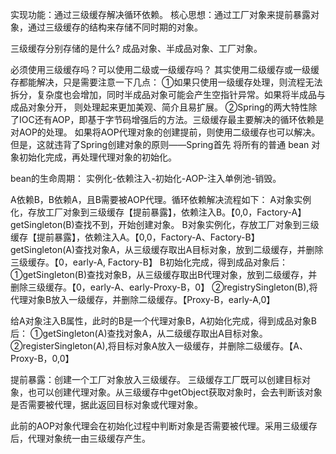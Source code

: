 实现功能：通过三级缓存解决循环依赖。
核心思想：通过工厂对象来提前暴露对象，通过三级缓存的结构来存储不同时期的对象。

三级缓存分别存储的是什么?
成品对象、半成品对象、工厂对象。

必须使用三级缓存吗？可以使用二级或一级缓存吗？
其实使用二级缓存或一级缓存都能解决，只是需要注意一下几点：
①如果只使用一级缓存处理，则流程无法拆分，复杂度也会增加，同时半成品对象可能会产生空指针异常。如果将半成品与成品对象分开，
则处理起来更加美观、简介且易扩展。
②Spring的两大特性除了IOC还有AOP，即基于字节码增强后的方法。三级缓存最主要解决的循环依赖是对AOP的处理。
如果将AOP代理对象的创建提前，则使用二级缓存也可以解决。但是，这就违背了Spring创建对象的原则——Spring首先
将所有的普通 bean 对象初始化完成，再处理代理对象的初始化。

bean的生命周期：
实例化-依赖注入-初始化-AOP-注入单例池-销毁。

A依赖B，B依赖A，且B需要被AOP代理。循环依赖解决流程如下：
A对象实例化，存放工厂对象到三级缓存【提前暴露】，依赖注入B。【0,0，Factory-A】
getSingleton(B)查找不到，开始创建对象。
B对象实例化，存放工厂对象到三级缓存【提前暴露】，依赖注入A。【0,0，Factory-A、Factory-B】
getSingleton(A)查找对象A，从三级缓存取出A目标对象，放到二级缓存，并删除三级缓存。【0，early-A, Factory-B】
B初始化完成，得到成品对象后：
①getSingleton(B)查找对象B，从三级缓存取出B代理对象，放到二级缓存，并删除三级缓存。【0，early-A、early-Proxy-B，0】
②registrySingleton(B),将代理对象B放入一级缓存，并删除二级缓存。【Proxy-B，early-A,0】

给A对象注入B属性，此时的B是一个代理对象B，A初始化完成，得到成品对象B后：
①getSingleton(A)查找对象A，从二级缓存取出A目标对象。
②registerSingleton(A),将目标对象A放入一级缓存，并删除二级缓存。【A、Proxy-B，0,0】


提前暴露：创建一个工厂对象放入三级缓存。
三级缓存工厂既可以创建目标对象，也可以创建代理对象。从三级缓存中getObject获取对象时，会去判断该对象是否需要被代理，据此返回目标对象或代理对象。

此前的AOP对象代理会在初始化过程中判断对象是否需要被代理。采用三级缓存后，代理对象统一由三级缓存产生。







